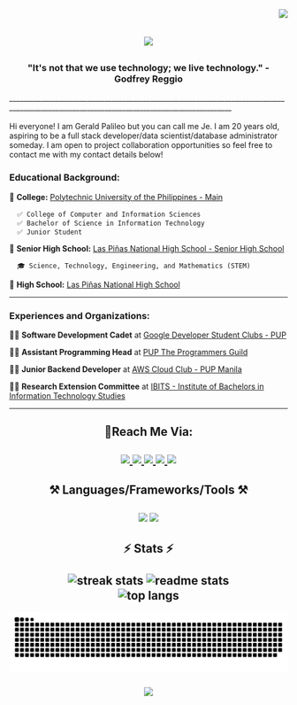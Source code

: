 <img align="right" src="https://visitor-badge.laobi.icu/badge?page_id=salesp07.salesp07" />

<h1 align="center">
    <img src="https://readme-typing-svg.herokuapp.com/?font=Righteous&size=35&center=true&vCenter=true&width=500&height=70&duration=4000&lines=Hello+There!+👋;+I'm+Gerald+Palileo!+🚀;" />
</h1>

<h3 align="center">"It's not that we use technology; we live technology." - Godfrey Reggio</h3>
_____________________________________________________________________________________________________________________________________________
<br/>

<br/>
Hi everyone! I am Gerald Palileo but you can call me Je. I am 20 years old, aspiring to be a full stack developer/data scientist/database administrator someday. I am open to project collaboration opportunities so feel free to contact me with my contact details below! 

<div>
  
### Educational Background:
🏫 **College:** [Polytechnic University of the Philippines - Main](https://www.pup.edu.ph/)

      ✅ College of Computer and Information Sciences
      ✅ Bachelor of Science in Information Technology
      ✅ Junior Student
            
🏫 **Senior High School:** [Las Piñas National High School - Senior High School](https://www.facebook.com/LPNHSSHSMAIN)

      🎓 Science, Technology, Engineering, and Mathematics (STEM)

🏫 **High School:** [Las Piñas National High School](https://www.facebook.com/LPNHSMAINOfficial)

</div>

________________________________________________________________________________________________________________________________

### Experiences and Organizations:
 
 👨‍💻 **Software Development Cadet** at [Google Developer Student Clubs - PUP](https://www.facebook.com/gdscpupmanila)
 
 👨‍💻 **Assistant Programming Head** at [PUP The Programmers Guild](https://www.facebook.com/PUPTPG)

 👨‍💻 **Junior Backend Developer** at [AWS Cloud Club - PUP Manila](https://www.facebook.com/AWSCloudClubPUPManila)

 👨‍💻 **Research Extension Committee** at [IBITS - Institute of Bachelors in Information Technology Studies](https://www.facebook.com/iBITS.Official) 
_________________________________________________________________________________________________________________________________________

<h2 align = "center">
  📲Reach Me Via:
  <br/>
   <br/>
<a href="mailto:geraldrpalileo.pup@gmail.com">
  <img src="https://img.shields.io/badge/Gmail-c71610?style=for-the-badge&logo=gmail&logoColor=white" />
</a>
<a href="https://www.linkedin.com/in/grpalileo018/">
  <img src="https://img.shields.io/badge/LinkedIn-%230077B5.svg?&style=for-the-badge&logo=linkedin&logoColor=white">
</a> 
<a href="https://www.facebook.com/jee0018/">
  <img src="https://img.shields.io/badge/Facebook-1877F2?style=for-the-badge&logo=facebook&logoColor=white">
</a> 
<a href="https://www.instagram.com/jeee.18/">
  <img src="https://img.shields.io/badge/Instagram-%23E4405F.svg?&style=for-the-badge&logo=instagram&logoColor=white">
</a> 
<a href = "https://discordapp.com/users/jeee__">
<img src="https://img.shields.io/badge/-Discord-7289da?logo=discord&logoColor=white&style=for-the-badge">
</a>  
 <br/>
</h2>


<h2 align="center">
    ⚒️ Languages/Frameworks/Tools ⚒️
     <br/>
   <br/>

<div align="center">
    <img src="https://skillicons.dev/icons?i=html,css,vscode,github,figma,git" />
    <img src="https://skillicons.dev/icons?i=python,javascript,c,cpp,java,mysql,oracle" /><br>
    </h2>
</div>



<h2 align="center">
    ⚡ Stats ⚡
<br>
<br>
<div align=center>
  <img width=390 src="https://streak-stats.demolab.com/?user=grldpalileo&count_private=false&theme=react&border_radius=10" alt="streak stats"/>
  <img width=390 src="https://github-readme-stats.vercel.app/api?username=grldpalileo&count_public=true&show_icons=true&theme=react&rank_icon=github&border_radius=10" alt="readme stats" />
  <br/>
    <img width=325 align="center" src="https://github-readme-stats.vercel.app/api/top-langs/?username=grldpalileo&layout=compact&theme=react&border_radius=10" alt="top langs"
 />
</div>
</h2>

<div align="center">
  <img alt="snake eating my contributions" src="https://raw.githubusercontent.com/salesp07/salesp07/output/github-contribution-grid-snake.svg" />
  <br/>
</div>

<h3 align="center">
    <img src="https://readme-typing-svg.herokuapp.com/?font=Righteous&size=25&center=true&vCenter=true&width=500&height=70&duration=4000&lines=Thanks+for+visiting!+🤝">
</h3>

<br/>


